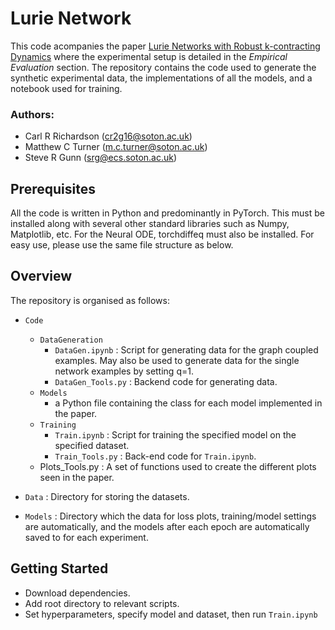 # Lurie Network
This code acompanies the paper [Lurie Networks with Robust k-contracting Dynamics]() where the experimental setup is detailed in the *Empirical Evaluation* section. The repository contains the code used to generate the synthetic experimental data, the implementations of all the models, and a notebook used for training. 

### Authors:
* Carl R Richardson (cr2g16@soton.ac.uk)
* Matthew C Turner (m.c.turner@soton.ac.uk)
* Steve R Gunn (srg@ecs.soton.ac.uk)

## Prerequisites
All the code is written in Python and predominantly in PyTorch. This must be installed along with several other standard libraries such as Numpy, Matplotlib, etc. For the Neural ODE, torchdiffeq must also be installed. For easy use, please use the same file structure as below.

## Overview
The repository is organised as follows:
* `Code`
  * `DataGeneration`
    *  `DataGen.ipynb` : Script for generating data for the graph coupled examples. May also be used to generate data for the single network examples by setting q=1.
    * `DataGen_Tools.py` : Backend code for generating data.
  * `Models`
    * a Python file containing the class for each model implemented in the paper.
  * `Training`
	  * `Train.ipynb` : Script for training the specified model on the specified dataset.
	  * `Train_Tools.py` : Back-end code for `Train.ipynb`.
  * Plots_Tools.py : A set of functions used to create the different plots seen in the paper.

 * `Data` : Directory for storing the datasets.
 * `Models` : Directory which the data for loss plots, training/model settings are automatically, and the models after each epoch are automatically saved to for each experiment.

## Getting Started
- Download dependencies.
- Add root directory to relevant scripts.
- Set hyperparameters, specify model and dataset, then run `Train.ipynb`

